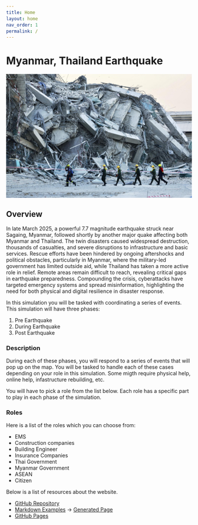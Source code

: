 ```yaml
---
title: Home
layout: home
nav_order: 1
permalink: /
---
```


# Myanmar, Thailand Earthquake

![Placeholder](assets/images/earthquake.jpeg)


## Overview
In late March 2025, a powerful 7.7 magnitude earthquake struck near Sagaing, Myanmar, followed shortly by another major quake affecting both Myanmar and Thailand. The twin disasters caused widespread destruction, thousands of casualties, and severe disruptions to infrastructure and basic services. Rescue efforts have been hindered by ongoing aftershocks and political obstacles, particularly in Myanmar, where the military-led government has limited outside aid, while Thailand has taken a more active role in relief. Remote areas remain difficult to reach, revealing critical gaps in earthquake preparedness. Compounding the crisis, cyberattacks have targeted emergency systems and spread misinformation, highlighting the need for both physical and digital resilience in disaster response.


In this simulation you will be tasked with coordinating a series of events. This simulation will have three phases:
1. Pre Earthquake
2. During Earthquake
3. Post Earthquake

### Description
During each of these phases, you will respond to a series of events that will pop up on the map. You will be tasked to handle each of these cases depending on your role in this simulation. Some migth require physical help, online help, infastructure rebuilding, etc.

You will have to pick a role from the list below. Each role has a specific part to play in each phase of the simulation.

### Roles
Here is a list of the roles which you can choose from:
- EMS
- Construction companies
- Building Engineer
- Insurance Companies
- Thai Government
- Myanmar Government
- ASEAN
- Citizen

Below is a list of resources about the website.

- [GitHub Repository](https://github.com/future-of-security/simulation-template)
- [Markdown Examples](https://github.com/just-the-docs/just-the-docs/blob/main/docs/index-test.md) -> [Generated Page](https://just-the-docs.com/docs/index-test/)
- [GitHub Pages](https://pages.github.com/)
